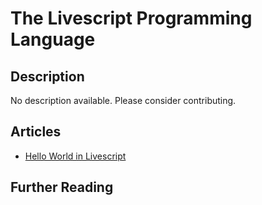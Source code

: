 # The Livescript Programming Language

## Description

No description available. Please consider contributing.

## Articles

- [Hello World in Livescript](https://sampleprograms.io/projects/hello-world/livescript)

## Further Reading